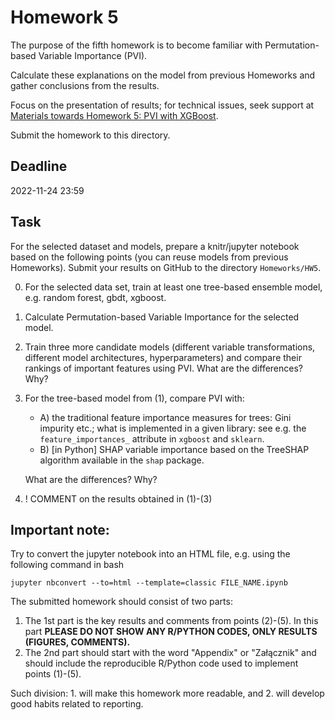 # Homework 5

The purpose of the fifth homework is to become familiar with Permutation-based Variable Importance (PVI). 

Calculate these explanations on the model from previous Homeworks and gather conclusions from the results.

Focus on the presentation of results; for technical issues, seek support at [Materials towards Homework 5: PVI with XGBoost](https://mim-uw.github.io/eXplainableMachineLearning-2023/hw5_pvi_with_xgboost_on_titanic.html).

Submit the homework to this directory.

## Deadline 

2022-11-24 23:59

## Task

For the selected dataset and models, prepare a knitr/jupyter notebook based on the following points (you can reuse models from previous Homeworks).
Submit your results on GitHub to the directory `Homeworks/HW5`.

0. For the selected data set, train at least one tree-based ensemble model, e.g. random forest, gbdt, xgboost.
1. Calculate Permutation-based Variable Importance for the selected model.
2. Train three more candidate models (different variable transformations, different model architectures, hyperparameters) and compare their rankings of important features using PVI. What are the differences? Why?
3. For the tree-based model from (1), compare PVI with: 
    - A) the traditional feature importance measures for trees: Gini impurity etc.; what is implemented in a given library: see e.g. the `feature_importances_` attribute in `xgboost` and `sklearn`.
    - B) [in Python] SHAP variable importance based on the TreeSHAP algorithm available in the `shap` package. 
    
    What are the differences? Why?
4. ! COMMENT on the results obtained in (1)-(3)



## **Important note:**

Try to convert the jupyter notebook into an HTML file, e.g. using the following command in bash

```
jupyter nbconvert --to=html --template=classic FILE_NAME.ipynb
```

The submitted homework should consist of two parts:

1. The 1st part is the key results and comments from points (2)-(5). In this part **PLEASE DO NOT SHOW ANY R/PYTHON CODES, ONLY RESULTS (FIGURES, COMMENTS).**
2. The 2nd part should start with the word "Appendix" or "Załącznik" and should include the reproducible R/Python code used to implement points (1)-(5).

Such division: 1. will make this homework more readable, and 2. will develop good habits related to reporting.
